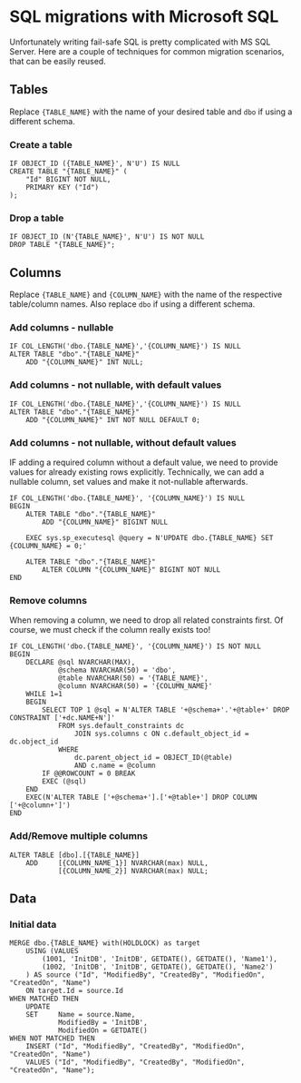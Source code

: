 # SQL migrations with Microsoft SQL

Unfortunately writing fail-safe SQL is pretty complicated with MS SQL Server. Here are a couple of techniques for common migration scenarios, that can be easily reused.

## Tables

Replace `{TABLE_NAME}` with the name of your desired table and `dbo` if using a different schema.

### Create a table

```
IF OBJECT_ID ({TABLE_NAME}', N'U') IS NULL 
CREATE TABLE "{TABLE_NAME}" (
	"Id" BIGINT NOT NULL,
	PRIMARY KEY ("Id")
);
```

### Drop a table

```
IF OBJECT_ID (N'{TABLE_NAME}', N'U') IS NOT NULL
DROP TABLE "{TABLE_NAME}";
```

## Columns

Replace `{TABLE_NAME}` and `{COLUMN_NAME}` with the name of the respective table/column names. Also replace `dbo` if using a different schema. 

### Add columns - nullable

```
IF COL_LENGTH('dbo.{TABLE_NAME}','{COLUMN_NAME}') IS NULL
ALTER TABLE "dbo"."{TABLE_NAME}"
	ADD "{COLUMN_NAME}" INT NULL;
```

### Add columns - not nullable, with default values

```
IF COL_LENGTH('dbo.{TABLE_NAME}','{COLUMN_NAME}') IS NULL
ALTER TABLE "dbo"."{TABLE_NAME}"
	ADD "{COLUMN_NAME}" INT NOT NULL DEFAULT 0;
```

### Add columns - not nullable, without default values

IF adding a required column without a default value, we need to provide values for already existing rows explicitly. Technically, we can add a nullable column, set values and make it not-nullable afterwards.

```
IF COL_LENGTH('dbo.{TABLE_NAME}', '{COLUMN_NAME}') IS NULL
BEGIN
	ALTER TABLE "dbo"."{TABLE_NAME}"
		ADD "{COLUMN_NAME}" BIGINT NULL

	EXEC sys.sp_executesql @query = N'UPDATE dbo.{TABLE_NAME} SET {COLUMN_NAME} = 0;'

	ALTER TABLE "dbo"."{TABLE_NAME}"
		ALTER COLUMN "{COLUMN_NAME}" BIGINT NOT NULL
END
```

### Remove columns 

When removing a column, we need to drop all related constraints first. Of course, we must check if the column really exists too!

```
IF COL_LENGTH('dbo.{TABLE_NAME}', '{COLUMN_NAME}') IS NOT NULL
BEGIN
	DECLARE @sql NVARCHAR(MAX),
			@schema NVARCHAR(50) = 'dbo',
			@table NVARCHAR(50) = '{TABLE_NAME}',
			@column NVARCHAR(50) = '{COLUMN_NAME}'
	WHILE 1=1
	BEGIN
		SELECT TOP 1 @sql = N'ALTER TABLE '+@schema+'.'+@table+' DROP CONSTRAINT ['+dc.NAME+N']'
			FROM sys.default_constraints dc
				JOIN sys.columns c ON c.default_object_id = dc.object_id
			WHERE 
				dc.parent_object_id = OBJECT_ID(@table)
				AND c.name = @column
		IF @@ROWCOUNT = 0 BREAK
		EXEC (@sql)
	END
	EXEC(N'ALTER TABLE ['+@schema+'].['+@table+'] DROP COLUMN ['+@column+']')
END
```

### Add/Remove multiple columns

```
ALTER TABLE [dbo].[{TABLE_NAME}]
	ADD 	[{COLUMN_NAME_1}] NVARCHAR(max) NULL,
			[{COLUMN_NAME_2}] NVARCHAR(max) NULL;

```

## Data

### Initial data

```
MERGE dbo.{TABLE_NAME} with(HOLDLOCK) as target
	USING (VALUES 
		(1001, 'InitDB', 'InitDB', GETDATE(), GETDATE(), 'Name1'),
		(1002, 'InitDB', 'InitDB', GETDATE(), GETDATE(), 'Name2')
	) AS source ("Id", "ModifiedBy", "CreatedBy", "ModifiedOn", "CreatedOn", "Name")
	ON target.Id = source.Id 
WHEN MATCHED THEN
    UPDATE
    SET 	Name = source.Name,
    	  	ModifiedBy = 'InitDB',
    	  	ModifiedOn = GETDATE()
WHEN NOT MATCHED THEN
    INSERT ("Id", "ModifiedBy", "CreatedBy", "ModifiedOn", "CreatedOn", "Name")
    VALUES ("Id", "ModifiedBy", "CreatedBy", "ModifiedOn", "CreatedOn", "Name");

```